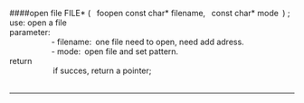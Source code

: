 ####open file
FILE\* (&ensp; foopen const char\* filename,&ensp; const char\*  mode&ensp;)  ;  
use: open a file  
parameter:   
  &emsp;&emsp;&emsp;&emsp;&emsp; - filename:&ensp;one file need to open, need add adress.   
  &emsp;&emsp;&emsp;&emsp;&emsp; - mode:&ensp;open file and set pattern.  
return  
&emsp;&emsp;&emsp;&emsp;&emsp;&ensp;if succes, return a pointer;  
&emsp;&emsp;&emsp;&emsp;&emsp;&ensp;
	
---  
  




